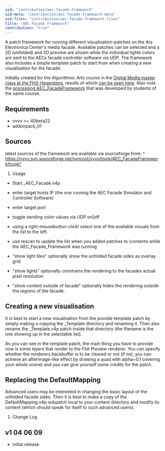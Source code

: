 ```yaml
---
uid: "contribution/aec-facade-framework"
uid-meta: "contribution/aec-facade-framework-meta"
uid-files: "contribution/aec-facade-framework-files"
title: "AEC Facade Framework"
contribution: "true"
---
```


A patch framework for running different visualisation-patches on the Ars Electronica Center's media facade. Available patches can be selected and a 2D (unfolded) and 3D preview are shown while the individual lights colors are sent to the AECs facade controller software via UDP.
The framework also includes a simple template patch to start from when creating a new visualisation for the facade.
<!--break-->
Initially created for the *Algorithmic Arts* course in the [Digital Media master class at the FHS-Hagenberg](http://www.fh-ooe.at/campus-hagenberg/studiengaenge/master-studien/digitale-medien/), results of which [can be seen here](http://dm08.wordpress.com/). Also note the [processing AEC_FacadeFramework](http://dm08.wordpress.com/aec-plugin/) that was developed by students of the same course.

## Requirements
* vvvv >= 40beta22
* addonpack_01

## Sources
latest sources of the framework are available via sourceforge from:
^ https://vvvv.svn.sourceforge.net/svnroot/vvvv/tools/AEC_FacadeFramework/trunk^

1. Usage
* Start _AEC_Facade.v4p
* enter target hosts IP (the one running the AEC Facade Simulator and Controller Software)
* enter target port
* toggle sending color values via UDP on|off
* using a right-mousebutton-click! select one of the available visuals from the list to the left. 

* use rescan to update the list when you added patches to \contents while the AEC_Facade_Framework was running
* "show light tiles" optionally show the unfolded facade sides as overlay grid
* "show lights" optionally constrains the rendering to the facades actual pixel resolution
* "show content outside of facade" optionally hides the rendering outside the regions of the facade.


## Creating a new visualisation
It is best to start a new visualisation from the provide template patch by simply making a copying the _Template directory and renaming it. Then also rename the _Template.v4p patch inside that directory (the filename is the one showing up in the selectable list).

As you can see in the template patch, the main thing you have to provide now is some *layers* that render to the *Flat Preview* renderer. You can specify whether the renderers backbuffer is to be cleared or not (if not, you can achieve an afterimage-like effect by drawing a quad with alpha~0.1 covering your whole scene) and you can give yourself some credits for the patch. 

## Replacing the DefaultMapping
Advanced users may be interested in changing the basic layout of the unfolded facade sides. Then it is best to make a copy of the DefaultMapping.v4p subpatch local to your content directory and modify its content (which should speak for itself to such advanced users). 

1. Change Log
## v1 04 06 09
* initial release